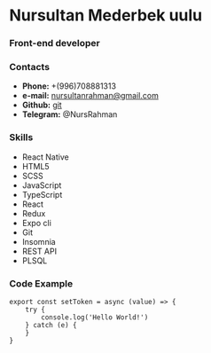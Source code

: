 # Nursultan Mederbek uulu

### Front-end developer


### Contacts

* __Phone:__  +(996)708881313
* __e-mail:__ nursultanrahman@gmail.com
* __Github:__ [git](https://github.com/nursrahman)
* __Telegram:__ @NursRahman



### Skills

* React Native 
* HTML5
* SCSS
* JavaScript
* TypeScript
* React
* Redux
* Expo cli
* Git
* Insomnia
* REST API
* PLSQL


### Code Example

```
export const setToken = async (value) => {
    try {
        console.log('Hello World!')
    } catch (e) {
    }
}
```

